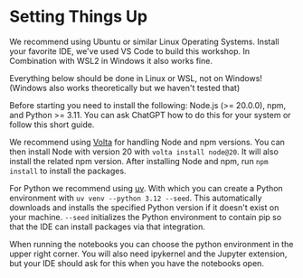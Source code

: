 # Setting Things Up

We recommend using Ubuntu or similar Linux Operating Systems. 
Install your favorite IDE, we've used VS Code to build this workshop. In Combination with WSL2 in Windows it also works fine.

Everything below should be done in Linux or WSL, not on Windows! (Windows also works theoretically but we haven't tested that)

Before starting you need to install the following: Node.js (>= 20.0.0), npm, and Python >= 3.11.
You can ask ChatGPT how to do this for your system or follow this short guide.

We recommend using [Volta](https://docs.volta.sh/guide/getting-started) for handling Node and npm versions. You can then install Node with version 20 with `volta install node@20`. It will also install the related npm version. After installing Node and npm, run `npm install` to install the packages.

For Python we recommend using [uv](https://github.com/astral-sh/uv?tab=readme-ov-file#installation). With which you can create a Python environment with `uv venv --python 3.12 --seed`. This automatically downloads and installs the specified Python version if it doesn't exist on your machine. `--seed` initializes the Python environment to contain pip so that the IDE can install packages via that integration.

When running the notebooks you can choose the python environment in the upper right corner. You will also need ipykernel and the Jupyter extension, but your IDE should ask for this when you have the notebooks open.